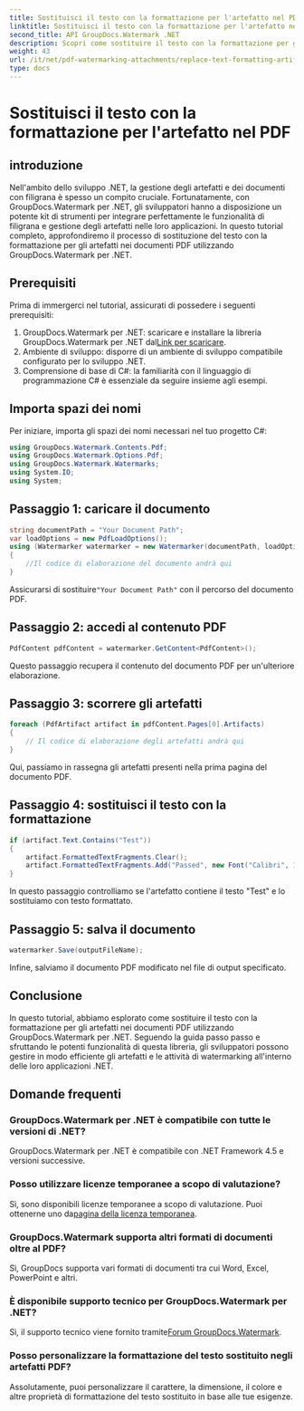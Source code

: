 ```yaml
---
title: Sostituisci il testo con la formattazione per l'artefatto nel PDF
linktitle: Sostituisci il testo con la formattazione per l'artefatto nel PDF
second_title: API GroupDocs.Watermark .NET
description: Scopri come sostituire il testo con la formattazione per gli artefatti nei documenti PDF utilizzando GroupDocs.Watermark per .NET. Migliora la gestione dei documenti senza sforzo.
weight: 43
url: /it/net/pdf-watermarking-attachments/replace-text-formatting-artifact-pdf/
type: docs
---
```

# Sostituisci il testo con la formattazione per l'artefatto nel PDF

## introduzione
Nell'ambito dello sviluppo .NET, la gestione degli artefatti e dei documenti con filigrana è spesso un compito cruciale. Fortunatamente, con GroupDocs.Watermark per .NET, gli sviluppatori hanno a disposizione un potente kit di strumenti per integrare perfettamente le funzionalità di filigrana e gestione degli artefatti nelle loro applicazioni. In questo tutorial completo, approfondiremo il processo di sostituzione del testo con la formattazione per gli artefatti nei documenti PDF utilizzando GroupDocs.Watermark per .NET.
## Prerequisiti
Prima di immergerci nel tutorial, assicurati di possedere i seguenti prerequisiti:
1.  GroupDocs.Watermark per .NET: scaricare e installare la libreria GroupDocs.Watermark per .NET dal[Link per scaricare](https://releases.groupdocs.com/Watermark/net/).
2. Ambiente di sviluppo: disporre di un ambiente di sviluppo compatibile configurato per lo sviluppo .NET.
3. Comprensione di base di C#: la familiarità con il linguaggio di programmazione C# è essenziale da seguire insieme agli esempi.

## Importa spazi dei nomi
Per iniziare, importa gli spazi dei nomi necessari nel tuo progetto C#:
```csharp
using GroupDocs.Watermark.Contents.Pdf;
using GroupDocs.Watermark.Options.Pdf;
using GroupDocs.Watermark.Watermarks;
using System.IO;
using System;
```
## Passaggio 1: caricare il documento
```csharp
string documentPath = "Your Document Path";
var loadOptions = new PdfLoadOptions();
using (Watermarker watermarker = new Watermarker(documentPath, loadOptions))
{
    //Il codice di elaborazione del documento andrà qui
}
```
 Assicurarsi di sostituire`"Your Document Path"` con il percorso del documento PDF.
## Passaggio 2: accedi al contenuto PDF
```csharp
PdfContent pdfContent = watermarker.GetContent<PdfContent>();
```
Questo passaggio recupera il contenuto del documento PDF per un'ulteriore elaborazione.
## Passaggio 3: scorrere gli artefatti
```csharp
foreach (PdfArtifact artifact in pdfContent.Pages[0].Artifacts)
{
    // Il codice di elaborazione degli artefatti andrà qui
}
```
Qui, passiamo in rassegna gli artefatti presenti nella prima pagina del documento PDF.
## Passaggio 4: sostituisci il testo con la formattazione
```csharp
if (artifact.Text.Contains("Test"))
{
    artifact.FormattedTextFragments.Clear();
    artifact.FormattedTextFragments.Add("Passed", new Font("Calibri", 19, FontStyle.Bold), Color.Red, Color.Aqua);
}
```
In questo passaggio controlliamo se l'artefatto contiene il testo "Test" e lo sostituiamo con testo formattato.
## Passaggio 5: salva il documento
```csharp
watermarker.Save(outputFileName);
```
Infine, salviamo il documento PDF modificato nel file di output specificato.

## Conclusione
In questo tutorial, abbiamo esplorato come sostituire il testo con la formattazione per gli artefatti nei documenti PDF utilizzando GroupDocs.Watermark per .NET. Seguendo la guida passo passo e sfruttando le potenti funzionalità di questa libreria, gli sviluppatori possono gestire in modo efficiente gli artefatti e le attività di watermarking all'interno delle loro applicazioni .NET.
## Domande frequenti
### GroupDocs.Watermark per .NET è compatibile con tutte le versioni di .NET?
GroupDocs.Watermark per .NET è compatibile con .NET Framework 4.5 e versioni successive.
### Posso utilizzare licenze temporanee a scopo di valutazione?
 Sì, sono disponibili licenze temporanee a scopo di valutazione. Puoi ottenerne uno da[pagina della licenza temporanea](https://purchase.groupdocs.com/temporary-license/).
### GroupDocs.Watermark supporta altri formati di documenti oltre al PDF?
Sì, GroupDocs supporta vari formati di documenti tra cui Word, Excel, PowerPoint e altri.
### È disponibile supporto tecnico per GroupDocs.Watermark per .NET?
 Sì, il supporto tecnico viene fornito tramite[Forum GroupDocs.Watermark](https://forum.groupdocs.com/c/watermark/19).
### Posso personalizzare la formattazione del testo sostituito negli artefatti PDF?
Assolutamente, puoi personalizzare il carattere, la dimensione, il colore e altre proprietà di formattazione del testo sostituito in base alle tue esigenze.